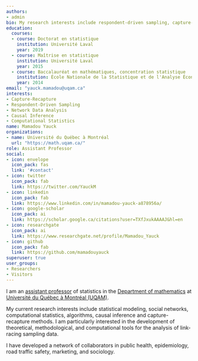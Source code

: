 ```yaml
---
authors:
- admin
bio: My research interests include respondent-driven sampling, capture-recapture methods, statistical network data analysis, causal inference and computational statistics.
education:
  courses:
  - course: Doctorat en statistique
    institution: Université Laval
    year: 2019
  - course: Maîtrise en statistique
    institution: Université Laval
    year: 2015
  - course: Baccalauréat en mathématiques, concentration statistique
    institution: École Nationale de la Statistique et de l'Analyse Économique
    year: 2014
email: "yauck.mamadou@uqam.ca"
interests:
- Capture-Recapture
- Respondent-Driven Sampling
- Network Data Analysis
- Causal Inference
- Computational Statistics
name: Mamadou Yauck
organizations:
- name: Université du Québec à Montréal
  url: "https://math.uqam.ca/"
role: Assistant Professor
social:
- icon: envelope
  icon_pack: fas
  link: '#contact'
- icon: twitter
  icon_pack: fab
  link: https://twitter.com/YauckM
- icon: linkedin
  icon_pack: fab
  link: https://www.linkedin.com/in/mamadou-yauck-a878956a/
- icon: google-scholar
  icon_pack: ai
  link: https://scholar.google.ca/citations?user=TXfJxukAAAAJ&hl=en
- icon: researchgate
  icon_pack: ai
  link: https://www.researchgate.net/profile/Mamadou_Yauck
- icon: github
  icon_pack: fab
  link: https://github.com/mamadouyauck
superuser: true
user_groups:
- Researchers
- Visitors
---
```


I am an [assistant professor](https://professeurs.uqam.ca/professeur/yauck.mamadou/) of statistics in the [Department of mathematics](https://sciences.uqam.ca/mathematiques/) at [Université du Québec à Montréal (UQAM)](https://uqam.ca/).

My current research interests include statistical modeling, social networks, computational statistics, algorithms, causal inference and capture-recapture methods. I am particularly interested in the development of theoretical, methodological, and computational tools for the analysis of link-racing sampling data.

I have developed a network of collaborators in public health, epidemiology, road traffic safety, marketing, and sociology.

